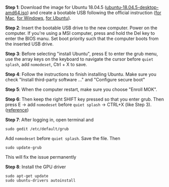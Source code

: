 **Step 1**: Download the image for Ubuntu 18.04.5 ([ubuntu-18.04.5-desktop-amd64.iso](https://old-releases.ubuntu.com/releases/18.04.5/ubuntu-18.04.5-desktop-amd64.iso)) and create a bootable USB following the official instruction ([for Mac](https://ubuntu.com/tutorials/create-a-usb-stick-on-macos#1-overview), [for Windows](https://ubuntu.com/tutorials/create-a-usb-stick-on-windows#1-overview), [for Ubuntu](https://ubuntu.com/tutorials/create-a-usb-stick-on-ubuntu#1-overview)).

**Step 2**: Insert the bootable USB drive to the new computer. Power on the computer. If you're using a MSI computer, press and hold the Del key to enter the BIOS manu. Set boot priority such that the computer boots from the inserted USB drive.

**Step 3**: Before selecting "install Ubuntu", press E to enter the grub menu, use the array keys on the keyboard to navigate the cursor before `quiet splash`, add `nomodeset`, Ctrl + X to save.

**Step 4**: Follow the instructions to finish installing Ubuntu. Make sure you check "Install third-party software ..." and "Configure secure boot"

**Step 5**: When the computer restart, make sure you choose "Enroll MOK".

**Step 6**: Then keep the right SHIFT key pressed so that you enter grub. Then press E -> add `nomodeset` before `quiet splash` -> CTRL+X (like Step 3). ([reference](https://askubuntu.com/questions/38780/how-do-i-set-nomodeset-after-ive-already-installed-ubuntu))

**Step 7**: After logging in, open terminal and
```
sudo gedit /etc/default/grub
```
Add `nomodeset` before `quiet splash`. Save the file. Then
```
sudo update-grub
```
This will fix the issue permanently

**Step 8**: Install the GPU driver
```
sudo apt-get update
sudo ubuntu-drivers autoinstall
```
